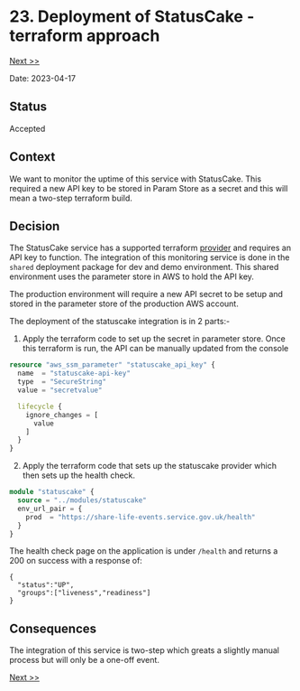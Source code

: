 # 23. Deployment of StatusCake - terraform approach

[Next >>](0024-flat-file-ingestion-poc.md)

Date: 2023-04-17

## Status

Accepted

## Context
We want to monitor the uptime of this service with StatusCake.  This required a new API key to be stored in Param Store as a secret and this
will mean a two-step terraform build.

## Decision
The StatusCake service has a supported terraform [provider](https://registry.terraform.io/providers/StatusCakeDev/statuscake/latest/docs)
and requires an API key to function.  The integration of this monitoring service is done in the `shared` deployment package
for dev and demo environment.  This shared environment uses the parameter store in AWS to hold the API key.

The production environment will require a new API secret to be setup and stored in the parameter store of the production AWS account.

The deployment of the statuscake integration is in 2 parts:-
1. Apply the terraform code to set up the secret in parameter store.  Once this terraform is run, the API can be manually updated from the console

```terraform
resource "aws_ssm_parameter" "statuscake_api_key" {
  name  = "statuscake-api-key"
  type  = "SecureString"
  value = "secretvalue"

  lifecycle {
    ignore_changes = [
      value
    ]
  }
}

```

2. Apply the terraform code that sets up the statuscake provider which then sets up the health check.

```terraform
module "statuscake" {
  source = "../modules/statuscake"
  env_url_pair = {
    prod  = "https://share-life-events.service.gov.uk/health"
  }
}
```

The health check page on the application is under `/health` and returns a 200 on success with a response of:

```json5
{
  "status":"UP",
  "groups":["liveness","readiness"]
}
```

## Consequences
The integration of this service is two-step which greats a slightly manual process but will only be a one-off event.

[Next >>](0024-flat-file-ingestion-poc.md)
